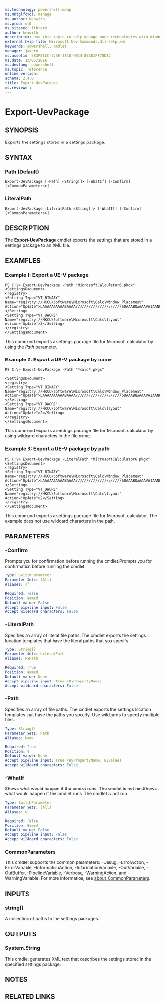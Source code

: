 ```yaml
---
ms.technology: powershell-mdop
ms.mktglfcycl: manage
ms.author: kenwith
ms.prod: w10
ms.sitesec: library
author: kenwith
description: Use this topic to help manage MDOP technologies with Windows PowerShell.
external help file: Microsoft.Uev.Commands.dll-Help.xml
keywords: powershell, cmdlet
manager: jasgro 
ms.assetid: 583F81CC-726E-4E10-9014-85A81FF75D87
ms.date: 12/05/2016
ms.devlang: powershell
ms.topic: reference
online version: 
schema: 2.0.0
title: Export-UevPackage
ms.reviewer:
---
```


# Export-UevPackage

## SYNOPSIS
Exports the settings stored in a settings package.

## SYNTAX

### Path (Default)
```
Export-UevPackage [-Path] <String[]> [-WhatIf] [-Confirm] [<CommonParameters>]
```

### LiteralPath
```
Export-UevPackage -LiteralPath <String[]> [-WhatIf] [-Confirm] [<CommonParameters>]
```

## DESCRIPTION
The **Export-UevPackage** cmdlet exports the settings that are stored in a settings package to an XML file.

## EXAMPLES

### Example 1: Export a UE-V package
```
PS C:\> Export-UevPackage -Path "MicrosoftCalculator6.pkgx"
<SettingsDocument>
<registry>
<Setting Type="VT_BINARY" Name="registry://HKCU\Software\Microsoft\Calc\Window_Placement" Action="Update">LAAAAAAAAAABAAAA/////////////////////60AAABQAAAAVAIAANQBAAA=</Setting>
<Setting Type="VT_DWORD" Name="registry://HKCU\Software\Microsoft\Calc\layout" Action="Update">2</Setting>
</registry>
</SettingsDocument>
```

This command exports a settings package file for Microsoft calculator by using the *Path* parameter.

### Example 2: Export a UE-V package by name
```
PS C:\> Export-UevPackage -Path "*calc*.pkgx"

<SettingsDocument>
<registry>
<Setting Type="VT_BINARY" Name="registry://HKCU\Software\Microsoft\Calc\Window_Placement" Action="Update">LAAAAAAAAAABAAAA/////////////////////60AAABQAAAAVAIAANQBAAA=</Setting>
<Setting Type="VT_DWORD" Name="registry://HKCU\Software\Microsoft\Calc\layout" Action="Update">2</Setting>
</registry>
</SettingsDocument>
```

This command exports a settings package file for Microsoft calculator by using wildcard characters in the file name.

### Example 3: Export a UE-V package by path
```
PS C:\> Export-UevPackage -LiteralPath "MicrosoftCalculator6.pkgx"
<SettingsDocument>
<registry>
<Setting Type="VT_BINARY" Name="registry://HKCU\Software\Microsoft\Calc\Window_Placement" Action="Update">LAAAAAAAAAABAAAA/////////////////////60AAABQAAAAVAIAANQBAAA=</Setting>
<Setting Type="VT_DWORD" Name="registry://HKCU\Software\Microsoft\Calc\layout" Action="Update">2</Setting>
</registry>
</SettingsDocument>
```

This command exports a settings package file for Microsoft calculator.
The example does not use wildcard characters in the path.

## PARAMETERS

### -Confirm
Prompts you for confirmation before running the cmdlet.Prompts you for confirmation before running the cmdlet.

```yaml
Type: SwitchParameter
Parameter Sets: (All)
Aliases: cf

Required: False
Position: Named
Default value: False
Accept pipeline input: False
Accept wildcard characters: False
```

### -LiteralPath
Specifies an array of literal file paths.
The cmdlet exports the settings location templates that have the literal paths that you specify.

```yaml
Type: String[]
Parameter Sets: LiteralPath
Aliases: PSPath

Required: True
Position: Named
Default value: None
Accept pipeline input: True (ByPropertyName)
Accept wildcard characters: False
```

### -Path
Specifies an array of file paths.
The cmdlet exports the settings location templates that have the paths you specify.
Use wildcards to specify multiple files.

```yaml
Type: String[]
Parameter Sets: Path
Aliases: Name

Required: True
Position: 0
Default value: None
Accept pipeline input: True (ByPropertyName, ByValue)
Accept wildcard characters: False
```

### -WhatIf
Shows what would happen if the cmdlet runs.
The cmdlet is not run.Shows what would happen if the cmdlet runs.
The cmdlet is not run.

```yaml
Type: SwitchParameter
Parameter Sets: (All)
Aliases: wi

Required: False
Position: Named
Default value: False
Accept pipeline input: False
Accept wildcard characters: False
```

### CommonParameters
This cmdlet supports the common parameters: -Debug, -ErrorAction, -ErrorVariable, -InformationAction, -InformationVariable, -OutVariable, -OutBuffer, -PipelineVariable, -Verbose, -WarningAction, and -WarningVariable. For more information, see [about_CommonParameters](http://go.microsoft.com/fwlink/?LinkID=113216).

## INPUTS

### string[]
A collection of paths to the settings packages.

## OUTPUTS

### System.String
This cmdlet generates XML text that describes the settings stored in the specified settings package.

## NOTES

## RELATED LINKS

